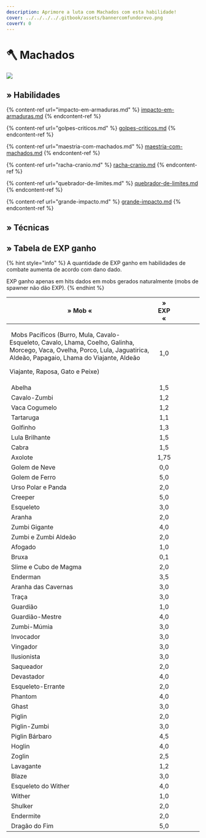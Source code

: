 ```yaml
---
description: Aprimore a luta com Machados com esta habilidade!
cover: ../../../../.gitbook/assets/bannercomfundorevo.png
coverY: 0
---
```


# 🪓 Machados

![](../../../../.gitbook/assets/AxesSkill.webp)

## » Habilidades

{% content-ref url="impacto-em-armaduras.md" %}
[impacto-em-armaduras.md](impacto-em-armaduras.md)
{% endcontent-ref %}

{% content-ref url="golpes-criticos.md" %}
[golpes-criticos.md](golpes-criticos.md)
{% endcontent-ref %}

{% content-ref url="maestria-com-machados.md" %}
[maestria-com-machados.md](maestria-com-machados.md)
{% endcontent-ref %}

{% content-ref url="racha-cranio.md" %}
[racha-cranio.md](racha-cranio.md)
{% endcontent-ref %}

{% content-ref url="quebrador-de-limites.md" %}
[quebrador-de-limites.md](quebrador-de-limites.md)
{% endcontent-ref %}

{% content-ref url="grande-impacto.md" %}
[grande-impacto.md](grande-impacto.md)
{% endcontent-ref %}

## » Técnicas

## » Tabela de EXP ganho

{% hint style="info" %}
A quantidade de EXP ganho em habilidades de combate aumenta de acordo com dano dado.

EXP ganho apenas em hits dados em mobs gerados naturalmente (mobs de spawner não dão EXP).
{% endhint %}

| » Mob «                                                                                                                                                                                                                                                                                            | » EXP « |   |   |   |   |
| -------------------------------------------------------------------------------------------------------------------------------------------------------------------------------------------------------------------------------------------------------------------------------------------------- | :-----: | - | - | - | - |
| <p><img src="../../../../.gitbook/assets/Pig.webp" alt="" data-size="line"> Mobs Pacíficos (Burro, Mula, Cavalo-Esqueleto, Cavalo, Lhama, Coelho, Galinha, Morcego, Vaca, Ovelha, Porco, Lula, Jaguatirica, Aldeão, Papagaio, Lhama do Viajante, Aldeão </p><p>Viajante, Raposa, Gato e Peixe)</p> |   1,0   |   |   |   |   |
| <img src="../../../../.gitbook/assets/Bee_types.webp" alt="" data-size="line"> Abelha                                                                                                                                                                                                              |   1,5   |   |   |   |   |
| <img src="../../../../.gitbook/assets/Zombie_Horse.webp" alt="" data-size="line"> Cavalo-Zumbi                                                                                                                                                                                                     |   1,2   |   |   |   |   |
| <img src="../../../../.gitbook/assets/Red_Mooshroom_JE4.webp" alt="" data-size="line"> Vaca Cogumelo                                                                                                                                                                                               |   1,2   |   |   |   |   |
| <img src="../../../../.gitbook/assets/Turtle.webp" alt="" data-size="line"> Tartaruga                                                                                                                                                                                                              |   1,1   |   |   |   |   |
| <img src="../../../../.gitbook/assets/Dolphin.webp" alt="" data-size="line"> Golfinho                                                                                                                                                                                                              |   1,3   |   |   |   |   |
| <img src="../../../../.gitbook/assets/Glow_Squid_JE1.webp" alt="" data-size="line"> Lula Brilhante                                                                                                                                                                                                 |   1,5   |   |   |   |   |
| <img src="../../../../.gitbook/assets/Goat_JE1_BE1.webp" alt="" data-size="line"> Cabra                                                                                                                                                                                                            |   1,5   |   |   |   |   |
| <img src="../../../../.gitbook/assets/Lucy_Axolotl_JE2.webp" alt="" data-size="line"> Axolote                                                                                                                                                                                                      |   1,75  |   |   |   |   |
| <img src="../../../../.gitbook/assets/150px-Snow_Golem.webp" alt="" data-size="line"> Golem de Neve                                                                                                                                                                                                |   0,0   |   |   |   |   |
| <img src="../../../../.gitbook/assets/Iron_Golem_JE2_BE2.webp" alt="" data-size="line"> Golem de Ferro                                                                                                                                                                                             |   5,0   |   |   |   |   |
| <img src="../../../../.gitbook/assets/Polar_Bear.webp" alt="" data-size="line"> Urso Polar e Panda                                                                                                                                                                                                 |   2,0   |   |   |   |   |
| <img src="../../../../.gitbook/assets/Creeper.webp" alt="" data-size="line"> Creeper                                                                                                                                                                                                               |   5,0   |   |   |   |   |
| <img src="../../../../.gitbook/assets/Lefthandedskeleton.webp" alt="" data-size="line"> Esqueleto                                                                                                                                                                                                  |   3,0   |   |   |   |   |
| <img src="../../../../.gitbook/assets/Spider_JE4_BE3.webp" alt="" data-size="line"> Aranha                                                                                                                                                                                                         |   2,0   |   |   |   |   |
| <img src="../../../../.gitbook/assets/Zombie.webp" alt="" data-size="line"> Zumbi Gigante                                                                                                                                                                                                          |   4,0   |   |   |   |   |
| <img src="../../../../.gitbook/assets/Zombie.webp" alt="" data-size="line"> Zumbi e Zumbi Aldeão                                                                                                                                                                                                   |   2,0   |   |   |   |   |
| <img src="../../../../.gitbook/assets/Drowned_Throwing_Trident_Revision_1.webp" alt="" data-size="line"> Afogado                                                                                                                                                                                   |   1,0   |   |   |   |   |
| <img src="../../../../.gitbook/assets/Witch_BE.webp" alt="" data-size="line"> Bruxa                                                                                                                                                                                                                |   0,1   |   |   |   |   |
| <img src="../../../../.gitbook/assets/Slime_JE3_BE2.webp" alt="" data-size="line"> Slime e Cubo de Magma                                                                                                                                                                                           |   2,0   |   |   |   |   |
| <img src="../../../../.gitbook/assets/Enderman_BE.webp" alt="" data-size="line"> Enderman                                                                                                                                                                                                          |   3,5   |   |   |   |   |
| <img src="../../../../.gitbook/assets/Cave_Spider.webp" alt="" data-size="line"> Aranha das Cavernas                                                                                                                                                                                               |   3,0   |   |   |   |   |
| <img src="../../../../.gitbook/assets/Silverfish_JE1_BE1.webp" alt="" data-size="line"> Traça                                                                                                                                                                                                      |   3,0   |   |   |   |   |
| <img src="../../../../.gitbook/assets/Guardian.webp" alt="" data-size="line"> Guardião                                                                                                                                                                                                             |   1,0   |   |   |   |   |
| <img src="../../../../.gitbook/assets/Elder_Guardian.webp" alt="" data-size="line"> Guardião-Mestre                                                                                                                                                                                                |   4,0   |   |   |   |   |
| <img src="../../../../.gitbook/assets/Husk_Targeting.webp" alt="" data-size="line"> Zumbi-Múmia                                                                                                                                                                                                    |   3,0   |   |   |   |   |
| <img src="../../../../.gitbook/assets/Evoker_attacking.webp" alt="" data-size="line"> Invocador                                                                                                                                                                                                    |   3,0   |   |   |   |   |
| <img src="../../../../.gitbook/assets/Vindicator_Attacking_%281%29.webp" alt="" data-size="line"> Vingador                                                                                                                                                                                         |   3,0   |   |   |   |   |
| <img src="../../../../.gitbook/assets/Illusioner.webp" alt="" data-size="line"> Ilusionista                                                                                                                                                                                                        |   3,0   |   |   |   |   |
| <img src="../../../../.gitbook/assets/Saqueador.webp" alt="" data-size="line"> Saqueador                                                                                                                                                                                                           |   2,0   |   |   |   |   |
| <img src="../../../../.gitbook/assets/Ravager_JE1.webp" alt="" data-size="line"> Devastador                                                                                                                                                                                                        |   4,0   |   |   |   |   |
| <img src="../../../../.gitbook/assets/Stray_JE2_BE4.webp" alt="" data-size="line"> Esqueleto-Errante                                                                                                                                                                                               |   2,0   |   |   |   |   |
| <img src="../../../../.gitbook/assets/Phantom.webp" alt="" data-size="line"> Phantom                                                                                                                                                                                                               |   4,0   |   |   |   |   |
| <img src="../../../../.gitbook/assets/Ghast_shooting_JE2_BE2.webp" alt="" data-size="line"> Ghast                                                                                                                                                                                                  |   3,0   |   |   |   |   |
| <img src="../../../../.gitbook/assets/Piglin_targeting_BE2.webp" alt="" data-size="line"> Piglin                                                                                                                                                                                                   |   2,0   |   |   |   |   |
| <img src="../../../../.gitbook/assets/Zombified_Piglin_JE9.webp" alt="" data-size="line"> Piglin-Zumbi                                                                                                                                                                                             |   3,0   |   |   |   |   |
| <img src="../../../../.gitbook/assets/Piglin_Brute.webp" alt="" data-size="line"> Piglin Bárbaro                                                                                                                                                                                                   |   4,5   |   |   |   |   |
| <img src="../../../../.gitbook/assets/Hoglin_JE2.webp" alt="" data-size="line"> Hoglin                                                                                                                                                                                                             |   4,0   |   |   |   |   |
| <img src="../../../../.gitbook/assets/Zoglin.webp" alt="" data-size="line"> Zoglin                                                                                                                                                                                                                 |   2,5   |   |   |   |   |
| <img src="../../../../.gitbook/assets/Strider_JE2_BE2.webp" alt="" data-size="line"> Lavagante                                                                                                                                                                                                     |   1,2   |   |   |   |   |
| <img src="../../../../.gitbook/assets/Blaze.webp" alt="" data-size="line"> Blaze                                                                                                                                                                                                                   |   3,0   |   |   |   |   |
| <img src="../../../../.gitbook/assets/Wither_Skeleton.webp" alt="" data-size="line"> Esqueleto do Wither                                                                                                                                                                                           |   4,0   |   |   |   |   |
| <img src="../../../../.gitbook/assets/Wither_JE2_BE2.webp" alt="" data-size="line"> Wither                                                                                                                                                                                                         |   1,0   |   |   |   |   |
| <img src="../../../../.gitbook/assets/Shulker.webp" alt="" data-size="line"> Shulker                                                                                                                                                                                                               |   2,0   |   |   |   |   |
| <img src="../../../../.gitbook/assets/Endermite.webp" alt="" data-size="line"> Endermite                                                                                                                                                                                                           |   2,0   |   |   |   |   |
| <img src="../../../../.gitbook/assets/Ender_Dragon.webp" alt="" data-size="line"> Dragão do Fim                                                                                                                                                                                                    |   5,0   |   |   |   |   |
